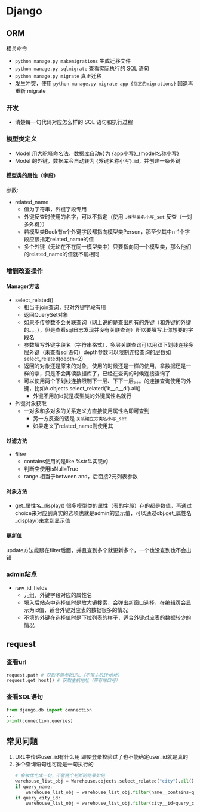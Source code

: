 # Django

## ORM

相关命令

- `python manage.py makemigrations` 生成迁移文件
- `python manage.py sqlmigrate` 查看实际执行的 SQL 语句
- `python manage.py migrate` 真正迁移
- 发生冲突，使用 `python manage.py migrate app {指定的migrations}` 回退再重新 migrate

### 开发

- 清楚每一句代码对应怎么样的 SQL 语句和执行过程

### 模型类定义

- Model 用大驼峰命名法，数据库自动转为 {app小写}_{model名称小写}
- Model 的外键，数据库会自动转为 {外键名称小写}_id，并创建一条外键

#### 模型类的属性（字段）

参数:

- related_name
    - 值为字符串，外键字段专用
    - 外键反查时使用的名字，可以不指定（使用 `.模型类名小写_set` 反查（一对多外键））
    - 若模型类Book有n个外键字段都指向模型类Person，那至少其中n-1个字段应该指定related_name的值
    - 多个外键（无论在不在同一模型类中）只要指向同一个模型类，那么他们的related_name的值就不能相同

### 增删改查操作

#### Manager方法

- select_related()
    - 相当于join查询，只对外键字段有用
    - 返回QuerySet对象
    - 如果不传参数不会关联查询（网上说的是查出所有的外键（和外键的外键的。。。），但是查看sql日志发现并没有关联查询）所以要填写上你想要的字段名
    - 参数填写外键字段名（字符串格式），多层关联查询可以用双下划线连接多层外键（未查看sql语句）depth参数可以限制连接查询的层数如select_related(depth=2)
    - 返回的对象还是原来的对象，使用的时候还是一样的使用，拿数据还是一样的拿，只是不会再读数据库了，已经在查询的时候连接查询了
    - 可以使用两个下划线连接限制下一层、下下一层。。。的连接查询使用的外键，比如A.objects.select_related('b__c__d').all()
        - 外键不用加id就是模型类的外键属性名就行
- 外键对象获取
    - 一对多和多对多的关系定义方直接使用属性名即可查到
        - 另一方反查的话是 `关系建立方类名小写_set`
        - 如果定义了related_name则使用其

#### 过滤方法

- filter
    - contains使用的是like %str%实现的
    - 判断空使用isNull=True
    - range 相当于between and，后面接2元列表参数

#### 对象方法

- get_属性名_display()
    很多模型类的属性（表的字段）存的都是数值，再通过choice来对应到真实的选项也就是admin的显示值，可以通过obj.get_属性名_display()来拿到显示值

#### 更新值

update方法能跟在filter后面，并且查到多个就更新多个，一个也没查到也不会出错

### admin站点

- raw_id_fields
    - 元组，外键字段对应的属性名
    - 填入后站点中选择值时是放大镜搜索，会弹出新窗口选择，在编辑页会显示为id值，适合外键对应表的数据很多的情况
    - 不填的外键在选择值时是下拉列表的样子，适合外键对应表的数据较少的情况

## request

### 查看url

```py
request.path # 获取不带参数URL（不带主机IP地址）
request.get_host() # 获取主机地址（带有端口号）
```

### 查看SQL语句

```py
from django.db import connection
...
print(connection.queries)
```

## 常见问题

1. URL中传递user_id有什么用
    即使登录校验过了也不能确定user_id就是真的
2. 多个查询语句也可能是一句执行的
    ```py
    # 会被优化成一句，不管两个判断的结果如何
    warehouse_list_obj = Warehouse.objects.select_related("city").all().order_by("-order")
    if query_name:
        warehouse_list_obj = warehouse_list_obj.filter(name__contains=query_name)
    if query_city_id:
        warehouse_list_obj = warehouse_list_obj.filter(city__id=query_city_id)
    ```